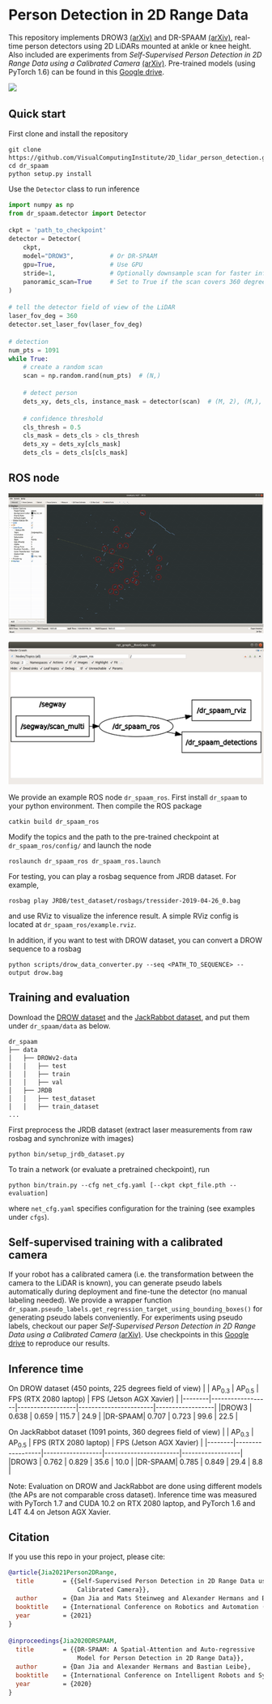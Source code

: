 # Person Detection in 2D Range Data
This repository implements DROW3 [(arXiv)](https://arxiv.org/abs/1804.02463) and DR-SPAAM [(arXiv)](https://arxiv.org/abs/2004.14079), real-time person detectors using 2D LiDARs mounted at ankle or knee height.
Also included are experiments from *Self-Supervised Person Detection in 2D Range Data using a Calibrated Camera* [(arXiv)](https://arxiv.org/abs/2012.08890).
Pre-trained models (using PyTorch 1.6) can be found in this [Google drive](https://drive.google.com/drive/folders/1Wl2nC8lJ6s9NI1xtWwmxeAUnuxDiiM4W?usp=sharing).

![](imgs/teaser_1.gif)

## Quick start

First clone and install the repository
```
git clone https://github.com/VisualComputingInstitute/2D_lidar_person_detection.git
cd dr_spaam
python setup.py install
```

Use the `Detector` class to run inference
```python
import numpy as np
from dr_spaam.detector import Detector

ckpt = 'path_to_checkpoint'
detector = Detector(
    ckpt,
    model="DROW3",          # Or DR-SPAAM
    gpu=True,               # Use GPU
    stride=1,               # Optionally downsample scan for faster inference
    panoramic_scan=True     # Set to True if the scan covers 360 degree
)

# tell the detector field of view of the LiDAR
laser_fov_deg = 360
detector.set_laser_fov(laser_fov_deg)

# detection
num_pts = 1091
while True:
    # create a random scan
    scan = np.random.rand(num_pts)  # (N,)

    # detect person
    dets_xy, dets_cls, instance_mask = detector(scan)  # (M, 2), (M,), (N,)

    # confidence threshold
    cls_thresh = 0.5
    cls_mask = dets_cls > cls_thresh
    dets_xy = dets_xy[cls_mask]
    dets_cls = dets_cls[cls_mask]
```

## ROS node

![](imgs/dr_spaam_ros_teaser.gif)

![](imgs/dr_spaam_ros_graph.png)

We provide an example ROS node `dr_spaam_ros`. 
First install `dr_spaam` to your python environment.
Then compile the ROS package 
```
catkin build dr_spaam_ros
```

Modify the topics and the path to the pre-trained checkpoint at 
`dr_spaam_ros/config/` and launch the node
```
roslaunch dr_spaam_ros dr_spaam_ros.launch
```

For testing, you can play a rosbag sequence from JRDB dataset.
For example,
```
rosbag play JRDB/test_dataset/rosbags/tressider-2019-04-26_0.bag
```
and use RViz to visualize the inference result.
A simple RViz config is located at `dr_spaam_ros/example.rviz`.

In addition, if you want to test with DROW dataset, you can convert a DROW sequence to a rosbag
```
python scripts/drow_data_converter.py --seq <PATH_TO_SEQUENCE> --output drow.bag
```

## Training and evaluation

Download the [DROW dataset](https://github.com/VisualComputingInstitute/DROW) and the [JackRabbot dataset](https://jrdb.stanford.edu/),
and put them under `dr_spaam/data` as below.
```
dr_spaam
├── data
│   ├── DROWv2-data
│   │   ├── test
│   │   ├── train
│   │   ├── val
│   ├── JRDB
│   │   ├── test_dataset
│   │   ├── train_dataset
...
``` 

First preprocess the JRDB dataset (extract laser measurements from raw rosbag and synchronize with images)
```
python bin/setup_jrdb_dataset.py
```

To train a network (or evaluate a pretrained checkpoint), run
```
python bin/train.py --cfg net_cfg.yaml [--ckpt ckpt_file.pth --evaluation]
```
where `net_cfg.yaml` specifies configuration for the training (see examples under `cfgs`).

## Self-supervised training with a calibrated camera

If your robot has a calibrated camera (i.e. the transformation between the camera to the LiDAR is known),
you can generate pseudo labels automatically during deployment and fine-tune the detector (no manual labeling needed).
We provide a wrapper function `dr_spaam.pseudo_labels.get_regression_target_using_bounding_boxes()` for generating pseudo labels conveniently.
For experiments using pseudo labels,
checkout our paper *Self-Supervised Person Detection in 2D Range Data using a Calibrated Camera* [(arXiv)](https://arxiv.org/abs/2012.08890).
Use checkpoints in this [Google drive](https://drive.google.com/drive/folders/1Wl2nC8lJ6s9NI1xtWwmxeAUnuxDiiM4W?usp=sharing) to reproduce our results.

## Inference time
On DROW dataset (450 points, 225 degrees field of view)
|        | AP<sub>0.3</sub> | AP<sub>0.5</sub> | FPS (RTX 2080 laptop) | FPS (Jetson AGX Xavier) |
|--------|------------------|------------------|-----------------------|------------------|
|DROW3   | 0.638 | 0.659 | 115.7 | 24.9 |
|DR-SPAAM| 0.707 | 0.723 | 99.6 | 22.5 |

On JackRabbot dataset (1091 points, 360 degrees field of view)
|        | AP<sub>0.3</sub> | AP<sub>0.5</sub> | FPS (RTX 2080 laptop) | FPS (Jetson AGX Xavier) |
|--------|------------------|------------------|-----------------------|------------------|
|DROW3   | 0.762 | 0.829 | 35.6 | 10.0 |
|DR-SPAAM| 0.785 | 0.849 | 29.4 | 8.8  |

Note: Evaluation on DROW and JackRabbot are done using different models (the APs are not comparable cross dataset).
Inference time was measured with PyTorch 1.7 and CUDA 10.2 on RTX 2080 laptop,
and PyTorch 1.6 and L4T 4.4 on Jetson AGX Xavier.

## Citation
If you use this repo in your project, please cite:
```BibTeX
@article{Jia2021Person2DRange,
  title        = {{Self-Supervised Person Detection in 2D Range Data using a
                   Calibrated Camera}},
  author       = {Dan Jia and Mats Steinweg and Alexander Hermans and Bastian Leibe},
  booktitle    = {International Conference on Robotics and Automation (ICRA)},
  year         = {2021}
}

@inproceedings{Jia2020DRSPAAM,
  title        = {{DR-SPAAM: A Spatial-Attention and Auto-regressive
                   Model for Person Detection in 2D Range Data}},
  author       = {Dan Jia and Alexander Hermans and Bastian Leibe},
  booktitle    = {International Conference on Intelligent Robots and Systems (IROS)},
  year         = {2020}
}
```
